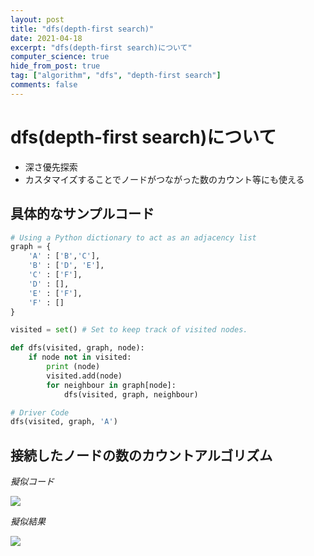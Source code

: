 ```yaml
---
layout: post
title: "dfs(depth-first search)"
date: 2021-04-18
excerpt: "dfs(depth-first search)について"
computer_science: true
hide_from_post: true
tag: ["algorithm", "dfs", "depth-first search"]
comments: false
---
```


# dfs(depth-first search)について
 - 深さ優先探索
 - カスタマイズすることでノードがつながった数のカウント等にも使える

## 具体的なサンプルコード

```python
# Using a Python dictionary to act as an adjacency list
graph = {
    'A' : ['B','C'],
    'B' : ['D', 'E'],
    'C' : ['F'],
    'D' : [],
    'E' : ['F'],
    'F' : []
}

visited = set() # Set to keep track of visited nodes.

def dfs(visited, graph, node):
    if node not in visited:
        print (node)
        visited.add(node)
        for neighbour in graph[node]:
            dfs(visited, graph, neighbour)

# Driver Code
dfs(visited, graph, 'A')
```

## 接続したノードの数のカウントアルゴリズム

*擬似コード*
<div>
  <img src="https://user-images.githubusercontent.com/4949982/115136275-b2f70a00-a059-11eb-8cdf-09924b326905.png">
</div>

*擬似結果*
<div>
  <img src="https://user-images.githubusercontent.com/4949982/115136344-2862da80-a05a-11eb-8e0f-4877d6997583.png">
</div>
